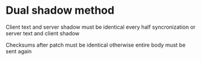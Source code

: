 # Dual shadow method

Client text and server shadow must be identical every half syncronization or server text and client shadow

Checksums after patch must be identical otherwise entire body must be sent again
